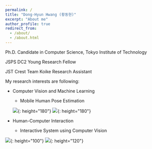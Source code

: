 ```yaml
---
permalink: /
title: "Dong-Hyun Hwang (황동현)"
excerpt: "About me"
author_profile: true
redirect_from: 
  - /about/
  - /about.html
---
```


Ph.D. Candidate in Computer Science, Tokyo Institute of Technology

JSPS DC2 Young Research Fellow

JST Crest Team Koike Research Assistant

My research interests are following:
- Computer Vision and Machine Learning
  - Mobile Human Pose Estimation

  ![](http://hwangdonghyun.github.io/images/gifs/monoeye.gif){: height="180"}
  ![](http://hwangdonghyun.github.io/images/gifs/movnect.gif){: height="180"}
- Human-Computer Interaction
  - Interactive System using Computer Vision

![](http://hwangdonghyun.github.io/images/logos/tokyotechlogo.png){: height="100"}
![](http://hwangdonghyun.github.io/images/logos/jspslogo.png){: height="120"}


